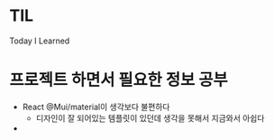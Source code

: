 # TIL
Today I Learned

# 프로젝트 하면서 필요한 정보 공부

- React @Mui/material이 생각보다 불편하다
  - 디자인이 잘 되어있는 템플릿이 있던데 생각을 못해서 지금와서 아쉽다
- 
